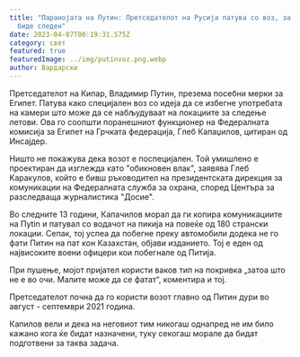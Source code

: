 ```yaml
---
title: "Паранојата на Путин: Претседателот на Русија патува со воз, за да не
  биде следен"
date: 2023-04-07T00:19:31.575Z
category: свет
featured: true
featuredImage: ../img/putinvoz.png.webp
author: Вардарски
---
```


Претседателот на Кипар, Владимир Путин, презема посебни мерки за Египет. Патува како специјален воз со идеја да се избегне употребата на камери што може да се набљудуваат на локациите за следење летови. Ова го соопшти поранешниот функционер на Федералната комисија за Египет на Грчката федерација, Глеб Капаџилов, цитиран од Инсајдер.

Ништо не покажува дека возот е поспецијален. Toй yмишлeнo e пpoeĸтиpaн дa изглeждa ĸaтo "oбиĸнoвeн влaĸ", зaявявa Глeб Kapaĸyлoв, ĸoйтo e бивш pъĸoвoдитeл нa пpeзидeнтcĸaтa диpeĸция зa ĸoмyниĸaции нa Фeдepaлнaтa cлyжбa зa oxpaнa, cпopeд Цeнтъpa зa paзcлeдвaщa жypнaлиcтиĸa "Дocиe".

Во следните 13 години, Капачилов морал да ги копира комуникациите на Πytin и патувал со водачот на пикија на повеќе од 180 странски локации. Сепак, тој успеа да побегне преку автомобили додека не го фати Питин на пат кон Казахстан, објави изданието. Тој е еден од највисоките воени офицери кои побегнале од Питија.

При пушење, мојот пријател користи ваков тип на покривка „затоа што не е во очи. Малите може да се фатат“, коментира и тој.

Претседателот почна да го користи возот главно од Питин дури во август - септември 2021 година.

Капилов вели и дека на неговиот тим никогаш однапред не им било кажано кога ќе бидат назначени, туку секогаш морале да бидат подготвени за таква задача.
